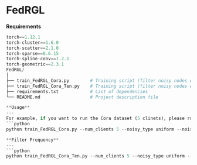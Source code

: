 # FedRGL

**Requirements** 

```python
torch==1.12.1  
torch-cluster==1.6.0  
torch-scatter==2.1.0  
torch-sparse==0.6.15  
torch-spline-conv==1.2.1  
torch-geometric==2.3.1
FedRGL/
│
├── train_FedRGL_Cora.py        # Training script (filter noisy nodes every round)
├── train_FedRGL_Cora_Ten.py    # Training script (filter noisy nodes every 10 rounds)
├── requirements.txt            # List of dependencies
└── README.md                   # Project description file

**Usage**    
---
For example, if you want to run the Cora dataset (5 clinets), please run the following command to train our model:
```python
python train_FedRGL_Cora.py --num_clients 5 --noisy_type uniform --noisy_rate 0.3

**Filter Frequency**
---
```python
python train_FedRGL_Cora_Ten.py --num_clients 5 --noisy_type uniform --noisy_rate 0.3



